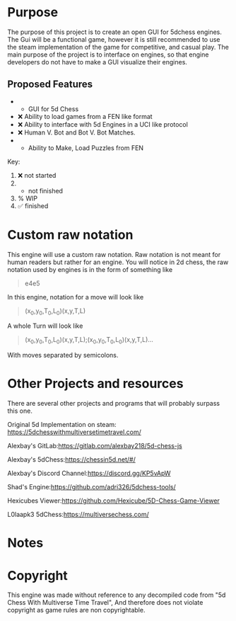 # PurposeThe purpose of this project is to create an open GUI for 5dchess engines. The Gui will be a functional game, however it is still recommended to use the steam implementation of the game for competitive, and casual play. The main purpose of the project is to interface on engines, so that engine developers do not have to make a GUI visualize their engines.## Proposed Features* - GUI for 5d Chess* :x: Ability to load games from a FEN like format* :x: Ability to interface with 5d Engines in a UCI like protocol* :x: Human V. Bot and Bot V. Bot Matches.* - Ability to Make, Load Puzzles from FENKey:1. :x: not started2. - not finished3. % WIP4. :white_check_mark: finished# Custom raw notationThis engine will use a custom raw notation. Raw notation is not meant for human readers but rather for an engine. You will notice in 2d chess, the raw notation used by engines is in the form of something like > e4e5In this engine, notation for a move will look like>(x<sub>0</sub>,y<sub>0</sub>,T<sub>0</sub>,L<sub>0</sub>)(x,y,T,L)A whole Turn will look like>(x<sub>0</sub>,y<sub>0</sub>,T<sub>0</sub>,L<sub>0</sub>)(x,y,T,L);(x<sub>0</sub>,y<sub>0</sub>,T<sub>0</sub>,L<sub>0</sub>)(x,y,T,L)…With moves separated by semicolons.# Other Projects and resourcesThere are several other projects and programs that will probably surpass this one.Original 5d Implementation on steam: <https://5dchesswithmultiversetimetravel.com/>Alexbay's GitLab:<https://gitlab.com/alexbay218/5d-chess-js>Alexbay's 5dChess:<https://chessin5d.net/#/>Alexbay's Discord Channel:<https://discord.gg/KP5vApW>Shad's Engine:<https://github.com/adri326/5dchess-tools/>Hexicubes Viewer:<https://github.com/Hexicube/5D-Chess-Game-Viewer>L0laapk3 5dChess:<https://multiversechess.com/># Notes# CopyrightThis engine was made without reference to any decompiled code from "5d Chess With Multiverse Time Travel", And therefore does not violate copyright as game rules are non copyrightable.